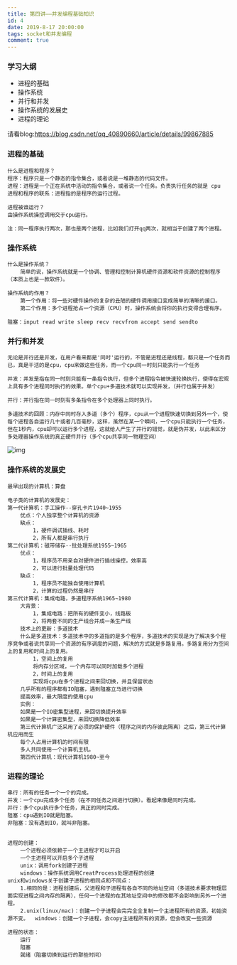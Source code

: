 ```yaml
---
title: 第四讲——并发编程基础知识
id: 4
date: 2019-8-17 20:00:00
tags: socket和并发编程
comment: true
---
```


### 学习大纲

- 进程的基础
- 操作系统
- 并行和并发
- 操作系统的发展史
- 进程的理论

请看blog:https://blog.csdn.net/qq_40890660/article/details/99867885

<!-----more----->

### 进程的基础

```
什么是进程和程序？
程序：程序只是一个静态的指令集合，或者说是一堆静态的代码文件。
进程：进程是一个正在系统中活动的指令集合，或者说一个任务。负责执行任务的就是 cpu
进程和程序的联系：进程指的是程序的运行过程。

进程被谁运行？
由操作系统操控调用交于cpu运行。

注：同一程序执行两次，那也是两个进程，比如我们打开qq两次，就相当于创建了两个进程。
```

### 操作系统

```
什么是操作系统？
	简单的说，操作系统就是一个协调、管理和控制计算机硬件资源和软件资源的控制程序（本质上也是一款软件）。
	
操作系统的作用？
	第一个作用：将一些对硬件操作的复杂的丑陋的硬件调用接口变成简单的清晰的接口。
	第二个作用：多个进程抢占一个资源（CPU）时，操作系统会将你的执行变得合理有序。

阻塞：input read write sleep recv recvfrom accept send sendto 
```

### 并行和并发

```
无论是并行还是并发，在用户看来都是'同时'运行的，不管是进程还是线程，都只是一个任务而已，真是干活的是cpu，cpu来做这些任务，而一个cpu同一时刻只能执行一个任务

并发：并发是指在同一时刻只能有一条指令执行，但多个进程指令被快速轮换执行，使得在宏观上具有多个进程同时执行的效果。单个cpu+多道技术就可以实现并发，（并行也属于并发）

并行：并行指在同一时刻有多条指令在多个处理器上同时执行。

多道技术的回顾：内存中同时存入多道（多个）程序，cpu从一个进程快速切换到另外一个，使每个进程各自运行几十或者几百毫秒，这样，虽然在某一个瞬间，一个cpu只能执行一个任务，但在1秒内，cpu却可以运行多个进程，这就给人产生了并行的错觉，就是伪并发，以此来区分多处理器操作系统的真正硬件并行（多个cpu共享同一物理空间）
```

![img](http://9017499461.linshutu.top/%E5%B9%B6%E8%A1%8C%E4%B8%8E%E5%B9%B6%E5%8F%91.png)

### 操作系统的发展史

```
最早出现的计算机：算盘

电子类的计算机的发展史：
第一代计算机：手工操作--穿孔卡片1940~1955
	优点：个人独享整个计算机的资源
	缺点：
		1，硬件调试插线、耗时
		2，所有人都是串行执行
第二代计算机：磁带储存--批处理系统1955~1965
	优点：
		1，程序员不用亲自对硬件进行插线操控，效率高
		2，可以进行批量处理代码
	缺点：
		1，程序员不能独自使用计算机
		2，计算的过程仍然是串行
第三代计算机：集成电路，多道程序系统1965~1980
	大背景：
		1，集成电路：把所有的硬件变小，线路板
		2，将两套不同的生产线合并成一条生产线
	技术上的更新：多道技术
	什么是多道技术：多道技术中的多道指的是多个程序，多道技术的实现是为了解决多个程序竞争或者说共享同一个资源的有序调度的问题，解决的方式就是多路复用。多路复用分为空间上的复用和时间上的复用。
		1，空间上的复用
		将内存分区域，一个内存可以同时加载多个进程
	    2，时间上的复用
	    实现将cpu在多个进程之间来回切换，并且保留状态
	几乎所有的程序都有IO阻塞，遇到阻塞立马进行切换
	提高效率，最大限度的使用cpu
	实例：
	如果是一个IO密集型进程，来回切换提升效率
	如果是一个计算密集型，来回切换降低效率
	第三代计算机广泛采用了必须的保护硬件（程序之间的内存彼此隔离）之后，第三代计算机应用而生
	每个人占用计算机的时间有限
	多人共同使用一个计算机主机。
    第四代计算机：现代计算机1980~至今
```

### 进程的理论

```
串行：所有的任务一个一个的完成。
并发：一个cpu完成多个任务（在不同任务之间进行切换）。看起来像是同时完成。
并行：多个cpu执行多个任务，真正的同时完成。
阻塞：cpu遇到IO就是阻塞。
非阻塞：没有遇到IO，就叫非阻塞。


进程的创建：
	一个进程必须依赖于一个主进程才可以开启
	一个主进程可以开启多个子进程
	unix：调用fork创建子进程
	windows：操作系统调用CreatProcess处理进程的创建
unix和windows关于创建子进程的相同点和不同点：
	1.相同的是：进程创建后，父进程和子进程有各自不同的地址空间（多道技术要求物理层面实现进程之间内存的隔离），任何一个进程的在其地址空间中的修改都不会影响到另外一个进程。
	2.unix(linux/mac)：创建一个子进程会完完全全复制一个主进程所有的资源，初始资源不变。	windows：创建一个子进程，会copy主进程所有的资源，但会改变一些资源
	
进程的状态：
	运行
	阻塞
	就绪（阻塞切换到运行的那些时间）
```



